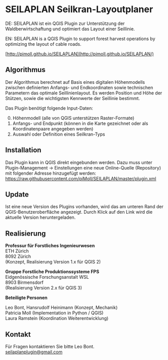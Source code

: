SEILAPLAN Seilkran-Layoutplaner
===============================

DE: SEILAPLAN ist ein QGIS Plugin zur Unterstützung der Waldberwirtschaftung und optimiert das Layout einer Seillinie. 

EN: SEILAPLAN is a QGIS Plugin to support forest harvest operations by optimizing the layout of cable roads.

[http://pimoll.github.io/SEILAPLAN](http://pimoll.github.io/SEILAPLAN/)

Algorithmus
-----------

Der Algorithmus berechnet auf Basis eines digitalen Höhenmodells zwischen definierten Anfangs- und Endkoordinaten sowie technischen Parametern das optimale Seillinienlayout. Es werden Position und Höhe der Stützen, sowie die wichtigsten Kennwerte der Seillinie bestimmt.

Das Plugin benötigt folgende Input-Daten:  

0. Höhenmodell (alle von QGIS unterstützen Raster-Formate)
0. Anfangs- und Endpunkt (können in die Karte gezeichnet oder als Koordinatenpaare angegeben werden)
0. Auswahl oder Definition eines Seilkran-Typs

Installation
------------

Das Plugin kann in QGIS direkt eingebunden werden. Dazu muss unter Plugin-Management -> Einstellungen eine neue Online-Quelle (Repository) mit folgender Adresse hinzugefügt werden:
    https://raw.githubusercontent.com/piMoll/SEILAPLAN/master/plugin.xml


Update
------

Ist eine neue Version des Plugins vorhanden, wird das am unteren Rand der QGIS-Benutzeroberfläche angezeigt. Durch Klick auf den Link wird die aktuelle Version heruntergeladen.


Realisierung
------------

**Professur für Forstliches Ingenieurwesen**  
ETH Zürich  
8092 Zürich  
(Konzept, Realisierung Version 1.x für QGIS 2) 

**Gruppe Forstliche Produktionssysteme FPS**  
Eidgenössische Forschungsanstalt WSL  
8903 Birmensdorf  
(Realisierung Version 2.x für QGIS 3) 

**Beteiligte Personen**

Leo Bont, Hansrudolf Heinimann (Konzept, Mechanik)  
Patricia Moll (Implementation in Python / QGIS)  
Laura Ramstein (Koordination Weiterentwicklung)

Kontakt
-------

Für Fragen kontaktieren Sie bitte Leo Bont.  
seilaplanplugin@gmail.com


